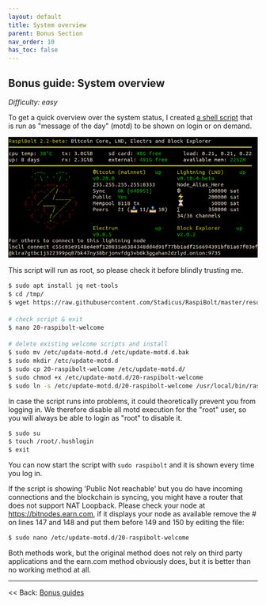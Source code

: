 ```yaml
---
layout: default
title: System overview
parent: Bonus Section
nav_order: 10
has_toc: false
---
```

## Bonus guide: System overview

*Difficulty: easy*

To get a quick overview over the system status, I created [a shell script](resources/20-raspibolt-welcome) that is run as "message of the day" (motd) to be shown on login or on demand.

![MotD system overview](images/60_status_overview.png)

This script will run as root, so please check it before blindly trusting me.

```sh
$ sudo apt install jq net-tools
$ cd /tmp/
$ wget https://raw.githubusercontent.com/Stadicus/RaspiBolt/master/resources/20-raspibolt-welcome

# check script & exit
$ nano 20-raspibolt-welcome

# delete existing welcome scripts and install
$ sudo mv /etc/update-motd.d /etc/update-motd.d.bak
$ sudo mkdir /etc/update-motd.d
$ sudo cp 20-raspibolt-welcome /etc/update-motd.d/
$ sudo chmod +x /etc/update-motd.d/20-raspibolt-welcome
$ sudo ln -s /etc/update-motd.d/20-raspibolt-welcome /usr/local/bin/raspibolt
```

In case the script runs into problems, it could theoretically prevent you from logging in. We therefore disable all motd execution for the "root" user, so you will always be able to login as "root" to disable it.

```sh
$ sudo su
$ touch /root/.hushlogin
$ exit
```

You can now start the script with `sudo raspibolt` and it is shown every time you log in.

If the script is showing 'Public Not reachable' but you do have incoming connections and the blockchain is syncing, you might have a router that does not support NAT Loopback. Please check your node at https://bitnodes.earn.com, if it displays your node as available remove the # on lines 147 and 148 and put them before 149 and 150 by editing the file:
```sh
$ sudo nano /etc/update-motd.d/20-raspibolt-welcome
```
Both methods work, but the original method does not rely on third party applications and the earn.com method obviously does, but it is better than no working method at all.

------

<< Back: [Bonus guides](raspibolt_60_bonus.md)
